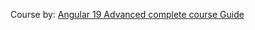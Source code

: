 Course by: [Angular 19 Advanced complete course Guide](https://www.youtube.com/playlist?list=PL_euSNU_eLbe7AyMWdG_IHcMnY0N-3r72)